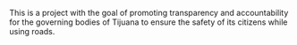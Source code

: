 This is a project with the goal of promoting transparency and accountability for the governing bodies of Tijuana to ensure the safety of its citizens while using roads.
